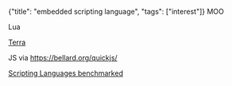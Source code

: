 {"title": "embedded scripting language", "tags": ["interest"]}
MOO

Lua

[Terra](https://terralang.org/)

JS via https://bellard.org/quickjs/

[Scripting Languages benchmarked](https://github.com/r-lyeh-archived/scriptorium)

